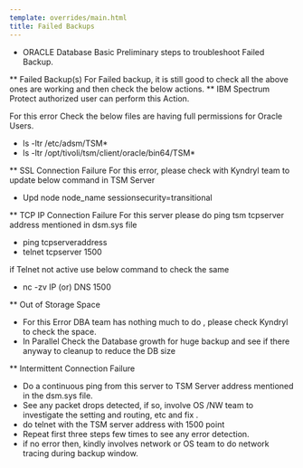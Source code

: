 ```yaml
---
template: overrides/main.html
title: Failed Backups
---
```


* ORACLE Database Basic Preliminary steps to troubleshoot Failed Backup.

** Failed Backup(s)
For Failed backup, it is still good to check all the above ones are working and then check the below actions.
** IBM Spectrum Protect authorized user can perform this Action.

For this error Check the below files are having full permissions for Oracle Users.
- ls -ltr /etc/adsm/TSM* 
- ls -ltr /opt/tivoli/tsm/client/oracle/bin64/TSM*

** SSL Connection Failure
For this error, please check with Kyndryl team to update below command in TSM Server
- Upd node node_name sessionsecurity=transitional

** TCP IP Connection Failure
For this server please do ping tsm tcpserver address mentioned in dsm.sys file
- ping tcpserveraddress
- telnet tcpserver 1500

if Telnet not active use below command to check the same
- nc -zv IP (or) DNS 1500

** Out of Storage Space
- For this Error DBA team has nothing much to do , please check Kyndryl to check the space.
- In Parallel Check the Database growth for huge backup and see if there anyway to cleanup to reduce the DB size

** Intermittent Connection Failure

- Do a continuous ping from this server to TSM Server address mentioned in the dsm.sys file.
- See any packet drops detected, if so, involve OS /NW team to investigate the setting and routing, etc and fix .
- do telnet with the TSM server address with 1500 point 
- Repeat first three steps few times to see any error detection.
- if no error then, kindly involves network or OS team to do network tracing during backup window.
